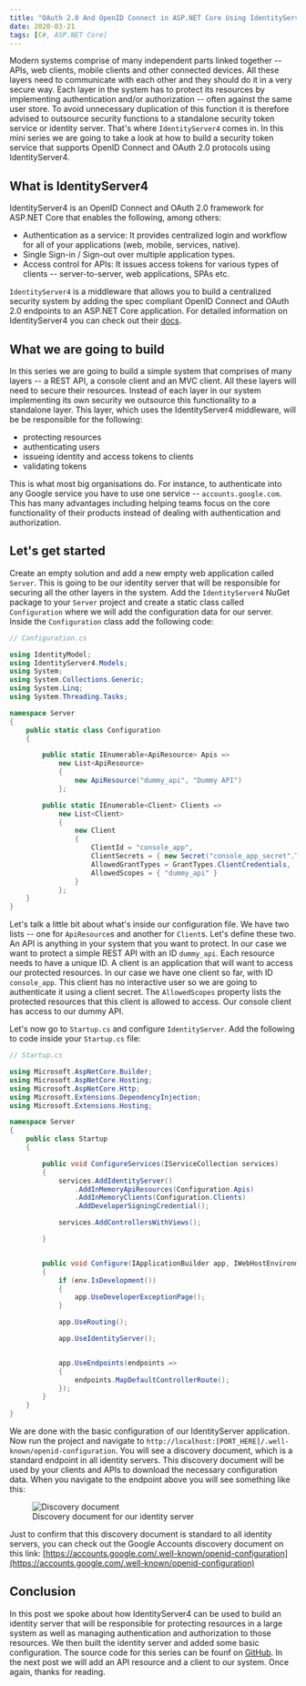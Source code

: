```yaml
---
title: "OAuth 2.0 And OpenID Connect in ASP.NET Core Using IdentityServer4 - Part 1"
date: 2020-03-21
tags: [C#, ASP.NET Core]
---
```


Modern systems comprise of many independent parts linked together -- APIs, web clients, mobile clients and other connected devices. All these layers need to communicate with each other and they should do it in a very secure way. Each layer in the system has to protect its resources by implementing authentication and/or authorization -- often against the same user store. To avoid unnecessary duplication of this function it is therefore advised to outsource security functions to a standalone security token service or identity server. That's where `IdentityServer4` comes in. In this mini series we are going to take a look at how to build a security token service that supports OpenID Connect and OAuth 2.0 protocols using IdentityServer4.

## What is IdentityServer4

IdentityServer4 is an OpenID Connect and OAuth 2.0 framework for ASP.NET Core that enables the following, among others:

- Authentication as a service: It provides centralized login and workflow for all of your applications (web, mobile, services, native).
- Single Sign-in / Sign-out over multiple application types.
- Access control for APIs: It issues access tokens for various types of clients -- server-to-server, web applications, SPAs etc.

`IdentityServer4` is a middleware that allows you to build a centralized security system by adding the spec compliant OpenID Connect and OAuth 2.0 endpoints to an ASP.NET Core application. For detailed information on IdentityServer4 you can check out their [docs](https://identityserver4.readthedocs.io/en/latest/).

## What we are going to build

In this series we are going to build a simple system that comprises of many layers -- a REST API, a console client and an MVC client. All these layers will need to secure their resources. Instead of each layer in our system implementing its own security we outsource this functionality to a standalone layer. This layer, which uses the IdentityServer4 middleware, will be be responsible for the following:

- protecting resources
- authenticating users
- issueing identity and access tokens to clients
- validating tokens

This is what most big organisations do. For instance, to authenticate into any Google service you have to use one service -- `accounts.google.com`. This has many advantages including helping teams focus on the core functionality of their products instead of dealing with authentication and authorization.

## Let's get started

Create an empty solution and add a new empty web application called `Server`. This is going to be our identity server that will be responsible for securing all the other layers in the system. Add the `IdentityServer4` NuGet package to your `Server` project and create a static class called `Configuration` where we will add the configuration data for our server. Inside the `Configuration` class add the following code:

```csharp
// Configuration.cs

using IdentityModel;
using IdentityServer4.Models;
using System;
using System.Collections.Generic;
using System.Linq;
using System.Threading.Tasks;

namespace Server
{
    public static class Configuration
    {

        public static IEnumerable<ApiResource> Apis =>
            new List<ApiResource>
            {
                new ApiResource("dummy_api", "Dummy API")
            };

        public static IEnumerable<Client> Clients =>
            new List<Client>
            {
                new Client
                {
                    ClientId = "console_app",
                    ClientSecrets = { new Secret("console_app_secret".ToSha256())},
                    AllowedGrantTypes = GrantTypes.ClientCredentials,
                    AllowedScopes = { "dummy_api" }
                }
            };
    }
}
```

Let's talk a little bit about what's inside our configuration file. We have two lists -- one for `ApiResource`s and another for `Client`s. Let's define these two. An API is anything in your system that you want to protect. In our case we want to protect a simple REST API with an ID `dummy_api`. Each resource needs to have a unique ID. A client is an application that will want to access our protected resources. In our case we have one client so far, with ID `console_app`. This client has no interactive user so we are going to authenticate it using a client secret. The `AllowedScopes` property lists the protected resources that this client is allowed to access. Our console client has access to our dummy API.

Let's now go to `Startup.cs` and configure `IdentityServer`. Add the following to code inside your `Startup.cs` file:

```csharp
// Startup.cs

using Microsoft.AspNetCore.Builder;
using Microsoft.AspNetCore.Hosting;
using Microsoft.AspNetCore.Http;
using Microsoft.Extensions.DependencyInjection;
using Microsoft.Extensions.Hosting;

namespace Server
{
    public class Startup
    {

        public void ConfigureServices(IServiceCollection services)
        {
            services.AddIdentityServer()
                .AddInMemoryApiResources(Configuration.Apis)
                .AddInMemoryClients(Configuration.Clients)
                .AddDeveloperSigningCredential();

            services.AddControllersWithViews();

        }


        public void Configure(IApplicationBuilder app, IWebHostEnvironment env)
        {
            if (env.IsDevelopment())
            {
                app.UseDeveloperExceptionPage();
            }

            app.UseRouting();

            app.UseIdentityServer();


            app.UseEndpoints(endpoints =>
            {
                endpoints.MapDefaultControllerRoute();
            });
        }
    }
}
```

We are done with the basic configuration of our IdentityServer application. Now run the project and navigate to `http://localhost:[PORT_HERE]/.well-known/openid-configuration`. You will see a discovery document, which is a standard endpoint in all identity servers. This discovery document will be used by your clients and APIs to download the necessary configuration data. When you navigate to the endpoint above you will see something like this:

<figure>
<img src="{{ site.baseurl }}/images/identityserver/openId.png" alt="Discovery document">
<figcaption>Discovery document for our identity server</figcaption>
</figure>

Just to confirm that this discovery document is standard to all identity servers, you can check out the Google Accounts discovery document on this link: [https://accounts.google.com/.well-known/openid-configuration](https://accounts.google.com/.well-known/openid-configuration)

## Conclusion

In this post we spoke about how IdentityServer4 can be used to build an identity server that will be responsible for protecting resources in a large system as well as managing authentication and authorization to those resources. We then built the identity server and added some basic configuration. The source code for this series can be founf on [GitHub](https://github.com/vince-nyanga/IdentityServerTutorial). In the next post we will add an API resource and a client to our system. Once again, thanks for reading.
